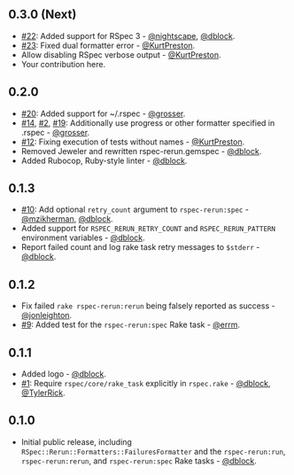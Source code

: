 0.3.0 (Next)
------------

* [#22](https://github.com/dblock/rspec-rerun/pull/22): Added support for RSpec 3 - [@nightscape](https://github.com/nightscape), [@dblock](https://github.com/dblock).
* [#23](https://github.com/dblock/rspec-rerun/issues/23): Fixed dual formatter error - [@KurtPreston](https://github.com/KurtPreston).
* Allow disabling RSpec verbose output - [@KurtPreston](https://github.com/KurtPreston).
* Your contribution here.

0.2.0
-----

* [#20](https://github.com/dblock/rspec-rerun/pull/20): Added support for ~/.rspec - [@grosser](https://github.com/grosser).
* [#14](https://github.com/dblock/rspec-rerun/issues/14), [#2](https://github.com/dblock/rspec-rerun/issues/2), [#19](https://github.com/dblock/rspec-rerun/pull/19): Additionally use progress or other formatter specified in .rspec - [@grosser](https://github.com/grosser).
* [#12](https://github.com/dblock/rspec-rerun/issues/12): Fixing execution of tests without names - [@KurtPreston](https://github.com/KurtPreston).
* Removed Jeweler and rewritten rspec-rerun.gemspec - [@dblock](https://github.com/dblock).
* Added Rubocop, Ruby-style linter - [@dblock](https://github.com/dblock).

0.1.3
-----

* [#10](https://github.com/dblock/rspec-rerun/pull/10): Add optional `retry_count` argument to `rspec-rerun:spec` - [@mzikherman](https://github.com/mzikherman), [@dblock](https://github.com/dblock).
* Added support for `RSPEC_RERUN_RETRY_COUNT` and `RSPEC_RERUN_PATTERN` environment variables - [@dblock](https://github.com/dblock).
* Report failed count and log rake task retry messages to `$stderr` - [@dblock](https://github.com/dblock).

0.1.2
-----

* Fix failed `rake rspec-rerun:rerun` being falsely reported as success - [@jonleighton](https://github.com/jonleighton).
* [#9](https://github.com/dblock/rspec-rerun/pull/9): Added test for the `rspec-rerun:spec` Rake task - [@errm](https://github.com/errm).

0.1.1
-----

* Added logo - [@dblock](https://github.com/dblock).
* [#1](https://github.com/dblock/rspec-rerun/issues/1): Require `rspec/core/rake_task` explicitly in `rspec.rake` - [@dblock](https://github.com/dblock), [@TylerRick](https://github.com/TylerRick).

0.1.0
-----

* Initial public release, including `RSpec::Rerun::Formatters::FailuresFormatter` and the `rspec-rerun:run`, `rspec-rerun:rerun`, and `rspec-rerun:spec` Rake tasks - [@dblock](https://github.com/dblock).
